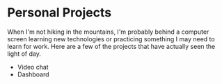 # Personal Projects
When I'm not hiking in the mountains, I'm probably behind a computer screen learning new technologies or practicing something I may need to learn for work. Here are a few of the projects that have actually seen the light of day.

- Video chat
- Dashboard

